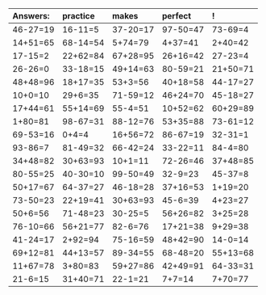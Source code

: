 | Answers: | practice | makes | perfect | ! |
| :--- | :--- | :--- | :--- | :--- |
| 46-27=19 | 16-11=5 | 37-20=17 | 97-50=47 | 73-69=4 | 
| 14+51=65 | 68-14=54 | 5+74=79 | 4+37=41 | 2+40=42 | 
| 17-15=2 | 22+62=84 | 67+28=95 | 26+16=42 | 27-23=4 | 
| 26-26=0 | 33-18=15 | 49+14=63 | 80-59=21 | 21+50=71 | 
| 48+48=96 | 18+17=35 | 53+3=56 | 40+18=58 | 44-17=27 | 
| 10+0=10 | 29+6=35 | 71-59=12 | 46+24=70 | 45-18=27 | 
| 17+44=61 | 55+14=69 | 55-4=51 | 10+52=62 | 60+29=89 | 
| 1+80=81 | 98-67=31 | 88-12=76 | 53+35=88 | 73-61=12 | 
| 69-53=16 | 0+4=4 | 16+56=72 | 86-67=19 | 32-31=1 | 
| 93-86=7 | 81-49=32 | 66-42=24 | 33-22=11 | 84-4=80 | 
| 34+48=82 | 30+63=93 | 10+1=11 | 72-26=46 | 37+48=85 | 
| 80-55=25 | 40-30=10 | 99-50=49 | 32-9=23 | 45-37=8 | 
| 50+17=67 | 64-37=27 | 46-18=28 | 37+16=53 | 1+19=20 | 
| 73-50=23 | 22+19=41 | 30+63=93 | 45-6=39 | 4+23=27 | 
| 50+6=56 | 71-48=23 | 30-25=5 | 56+26=82 | 3+25=28 | 
| 76-10=66 | 56+21=77 | 82-6=76 | 17+21=38 | 9+29=38 | 
| 41-24=17 | 2+92=94 | 75-16=59 | 48+42=90 | 14-0=14 | 
| 69+12=81 | 44+13=57 | 89-34=55 | 68-48=20 | 55+13=68 | 
| 11+67=78 | 3+80=83 | 59+27=86 | 42+49=91 | 64-33=31 | 
| 21-6=15 | 31+40=71 | 22-1=21 | 7+7=14 | 7+70=77 | 
